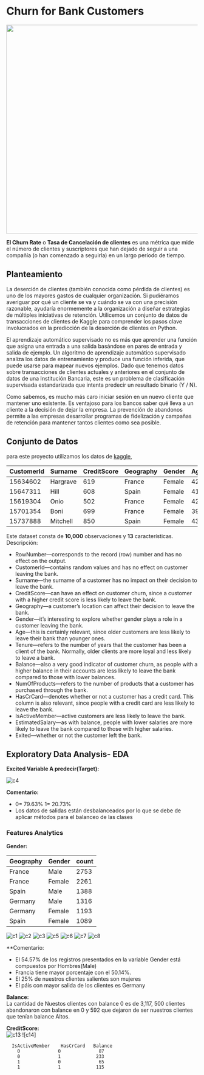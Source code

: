 # Churn for Bank Customers  
<img src="https://github.com/luishernand/Mis-proyectos-de-ML-por-tipo-Industrias/blob/main/Sector%20Bancario-Seguros/churn/imagen/Churn-Rate-Equation.jpg" heiht= 600 width= 550 alt=" ">  

**El Churn Rate** o **Tasa de Cancelación de clientes** es una métrica que mide el número de clientes y suscriptores que han dejado de seguir a una compañía (o han comenzado a seguirla) en un largo período de tiempo.  

## Planteamiento  
La deserción de clientes (también conocida como pérdida de clientes) es uno de los mayores gastos de cualquier organización. Si pudiéramos averiguar por qué un cliente se va y cuándo se va con una precisión razonable, ayudaría enormemente a la organización a diseñar estrategias de múltiples iniciativas de retención. Utilicemos un conjunto de datos de transacciones de clientes de Kaggle para comprender los pasos clave involucrados en la predicción de la deserción de clientes en Python.  

El aprendizaje automático supervisado no es más que aprender una función que asigna una entrada a una salida basándose en pares de entrada y salida de ejemplo. Un algoritmo de aprendizaje automático supervisado analiza los datos de entrenamiento y produce una función inferida, que puede usarse para mapear nuevos ejemplos. Dado que tenemos datos sobre transacciones de clientes actuales y anteriores en el conjunto de datos de una Institución Bancaria, este es un problema de clasificación supervisada estandarizada que intenta predecir un resultado binario (Y / N). 

Como sabemos, es mucho más caro iniciar sesión en un nuevo cliente que mantener uno existente. Es ventajoso para los bancos saber qué lleva a un cliente a la decisión de dejar la empresa. La prevención de abandonos permite a las empresas desarrollar programas de fidelización y campañas de retención para mantener tantos clientes como sea posible.  

## Conjunto de Datos 
para este proyecto utilizamos  los datos de [kaggle](https://www.kaggle.com/mathchi/churn-for-bank-customers),

   |CustomerId|	Surname | CreditScore|Geography|Gender	|Age	|Tenure  |Balance	|NumOfProducts|HasCrCard|IsActiveMember|EstimatedSalary|Exited|
   |----------|----------|-----------|----------|------- |----|---------|------- |-------------|---------|--------------|-----------------|--------|
 |15634602  |Hargrave    |	 619      |	  France|	Female|	42|	2     |	  0.00|      1	      |     1	|   1	        |    101348.88	|   1|
 |15647311	|Hill	      |     608    |	  Spain	|  Female|	41|	1     |83807.86|      1	      |     0	|      1	 |           112542.58|	   0|
 |15619304	|Onio	      |      502   |	  France	|Female  |	42|	8     |159660.80|     3	      |     1	 |  0	    |        113931.57	|   1|
|15701354	|Boni	      |      699   |	  France	|Female  |	39|	1     |	   0.00|      2	   |     0	 |  0	    |        93826.63	|   0|
 |15737888|	Mitchell	   |     850    |	  Spain	|  Female|	43|	2     | 125510.82|   1	      |     1	 |    1	 |           79084.10	|   0|  


Este dataset consta de **10,000** observaciones y **13** características.  
Descripción:  
- RowNumber—corresponds to the record (row) number and has no effect on the output.
- CustomerId—contains random values and has no effect on customer leaving the bank.
- Surname—the surname of a customer has no impact on their decision to leave the bank.
- CreditScore—can have an effect on customer churn, since a customer with a higher credit score is less likely to leave the bank.
- Geography—a customer’s location can affect their decision to leave the bank.
- Gender—it’s interesting to explore whether gender plays a role in a customer leaving the bank.
- Age—this is certainly relevant, since older customers are less likely to leave their bank than younger ones.
- Tenure—refers to the number of years that the customer has been a client of the bank. Normally, older clients are more loyal and less likely to leave a bank.
- Balance—also a very good indicator of customer churn, as people with a higher balance in their accounts are less likely to leave the bank compared to those with lower balances.
- NumOfProducts—refers to the number of products that a customer has purchased through the bank.
- HasCrCard—denotes whether or not a customer has a credit card. This column is also relevant, since people with a credit card are less likely to leave the bank.
- IsActiveMember—active customers are less likely to leave the bank.
- EstimatedSalary—as with balance, people with lower salaries are more likely to leave the bank compared to those with higher salaries.
- Exited—whether or not the customer left the bank.  

## Exploratory Data Analysis- EDA  

**Excited Variable A predecir(Target):**

![c4]  

**Comentario:**  
- 0= 79.63% 1= 20.73%
- Los datos de salidas están desbalanceados por lo que se debe de aplicar métodos para el balanceo de las clases  

### Features Analytics  

**Gender:**  

  |Geography	| Gender	| count|
  |------------|--------|------|
 |   France	| Male	 |   2753|
 |   France	| Female	 |2261|
 |   Spain	|    Male|	    1388|
 |   Germany|	 Male	 |   1316|
 |   Germany|	 Female	| 1193|
 |   Spain	|    Female	| 1089 | 
 
 ![c1] ![c2] ![c3] ![c5] ![c6] ![c7] ![c8]   
 
      
**Comentario:  

- El 54.57% de los registros presentados en la variable Gender está compuestos por Hombres(Male)
- Francia tiene mayor porcentaje con el 50.14%.  
- El 25% de nuestros clientes salientes son mujeres
- El páis con mayor salida de los clientes es Germany  



**Balance:**  
La cantidad de Nuestos clientes con balance 0 es de 3,117, 500 clientes abandonaron con balance en 0 y 592 que dejaron de ser nuestros clientes que tenían balance Altos. 

**CreditScore:**  
![c13] ![c14]  

      IsActiveMember	HasCrCard	Balance
      	0	           0	          87
      	0	           1	         233
      	1	           0	          65
      	1	           1	         115


 












[c1]:https://github.com/luishernand/Mis-proyectos-de-ML-por-tipo-Industrias/blob/main/Sector%20Bancario-Seguros/churn/imagen/c1.png
[c2]:https://github.com/luishernand/Mis-proyectos-de-ML-por-tipo-Industrias/blob/main/Sector%20Bancario-Seguros/churn/imagen/c2.png
[c3]:https://github.com/luishernand/Mis-proyectos-de-ML-por-tipo-Industrias/blob/main/Sector%20Bancario-Seguros/churn/imagen/c3.png
[c4]:https://github.com/luishernand/Mis-proyectos-de-ML-por-tipo-Industrias/blob/main/Sector%20Bancario-Seguros/churn/imagen/c4.png
[c5]:https://github.com/luishernand/Mis-proyectos-de-ML-por-tipo-Industrias/blob/main/Sector%20Bancario-Seguros/churn/imagen/c5.png
[c6]:https://github.com/luishernand/Mis-proyectos-de-ML-por-tipo-Industrias/blob/main/Sector%20Bancario-Seguros/churn/imagen/c6.png
[c7]:https://github.com/luishernand/Mis-proyectos-de-ML-por-tipo-Industrias/blob/main/Sector%20Bancario-Seguros/churn/imagen/c7.png
[c8]:https://github.com/luishernand/Mis-proyectos-de-ML-por-tipo-Industrias/blob/main/Sector%20Bancario-Seguros/churn/imagen/c8.png
[c9]:https://github.com/luishernand/Mis-proyectos-de-ML-por-tipo-Industrias/blob/main/Sector%20Bancario-Seguros/churn/imagen/c9.png
[c10]:https://github.com/luishernand/Mis-proyectos-de-ML-por-tipo-Industrias/blob/main/Sector%20Bancario-Seguros/churn/imagen/c10.png
[c11]:https://github.com/luishernand/Mis-proyectos-de-ML-por-tipo-Industrias/blob/main/Sector%20Bancario-Seguros/churn/imagen/c11.png
[c12]:https://github.com/luishernand/Mis-proyectos-de-ML-por-tipo-Industrias/blob/main/Sector%20Bancario-Seguros/churn/imagen/c12.png
[c13]:https://github.com/luishernand/Mis-proyectos-de-ML-por-tipo-Industrias/blob/main/Sector%20Bancario-Seguros/churn/imagen/c13.png
[c16]:https://github.com/luishernand/Mis-proyectos-de-ML-por-tipo-Industrias/blob/main/Sector%20Bancario-Seguros/churn/imagen/c16.png
[c17]:https://github.com/luishernand/Mis-proyectos-de-ML-por-tipo-Industrias/blob/main/Sector%20Bancario-Seguros/churn/imagen/c17.png
[c18]:https://github.com/luishernand/Mis-proyectos-de-ML-por-tipo-Industrias/blob/main/Sector%20Bancario-Seguros/churn/imagen/c18.png
[c19]:https://github.com/luishernand/Mis-proyectos-de-ML-por-tipo-Industrias/blob/main/Sector%20Bancario-Seguros/churn/imagen/c19.png
[m1]:https://github.com/luishernand/Mis-proyectos-de-ML-por-tipo-Industrias/blob/main/Sector%20Bancario-Seguros/churn/imagen/m1.png
[m2]:https://github.com/luishernand/Mis-proyectos-de-ML-por-tipo-Industrias/blob/main/Sector%20Bancario-Seguros/churn/imagen/m2.png
